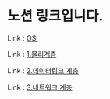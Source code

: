 # 노션 링크입니다.

Link : [OSI](https://www.notion.so/OSI-1698eac6c6b1806d91efd8046d84c80f?pvs=4)

Link : [1.물리계층](https://www.notion.so/16e8eac6c6b180998025d52b97ab7d81?pvs=4)

Link : [2.데이터링크 계층](https://www.notion.so/16e8eac6c6b180d29059dd5b13d76326?pvs=4)

Link : [3.네트워크 계층](https://www.notion.so/1728eac6c6b1800aab88d8130afa4c12?pvs=4)
